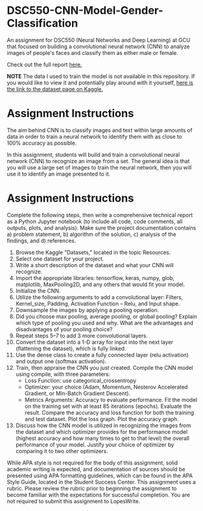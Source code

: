 # DSC550-CNN-Model-Gender-Classification
An assignment for DSC550 (Neural Networks and Deep Learning) at GCU that focused on building a convolutional neural network (CNN) to analyze images of people's faces and classify them as either male or female.

Check out the full report [here.](https://github.com/jhould007/DSC550-CNN-Model/blob/master/CNN%20Model.ipynb)

<b>NOTE</b> The data I used to train the model is not available in this repository. If you would like to view it and potentially play around with it yourself, [here is the link to the dataset page on Kaggle.](https://www.kaggle.com/datasets/humairmunir/gender-recognizer)

# Assignment Instructions
The aim behind CNN is to classify images and text within large amounts of data in order to train a neural network to identify them with as close to 100% accuracy as possible. 

In this assignment, students will build and train a convolutional neural network (CNN) to recognize an image from a set. The general idea is that you will use a large set of images to train the neural network, then you will use it to identify an image presented to it.

# Assignment Instructions
Complete the following steps, then write a comprehensive technical report as a Python Jupyter notebook (to include all code, code comments, all outputs, plots, and analysis). Make sure the project documentation contains a) problem statement, b) algorithm of the solution, c) analysis of the findings, and d) references.

1. Browse the Kaggle "Datasets," located in the topic Resources.
2. Select one dataset for your project.
3. Write a short description of the dataset and what your CNN will recognize.
4. Import the appropriate libraries: tensorflow, keras, numpy, glob, matplotlib, MaxPooling2D, and any others that would fit your model.
5. Initialize the CNN.
6. Utilize the following arguments to add a convolutional layer: Filters, Kernel_size, Padding, Activation Function – Relu, and Input shape.
7. Downsample the images by applying a pooling operation.
8. Did you choose max pooling, average pooling, or global pooling? Explain which type of pooling you used and why. What are the advantages and disadvantages of your pooling choice?
9. Repeat steps 5–7 to add 3 more convolutional layers.
10. Convert the dataset into a 1-D array for input into the next layer (flattening the dataset), which is fully linked.
11. Use the dense class to create a fully connected layer (relu activation) and output one (softmax activation).
12. Train, then appraise the CNN you just created. Compile the CNN model using compile, with three parameters:
    - Loss Function: use categorical_crossentropy
    - Optimizer: your choice (Adam, Momentum, Nesterov Accelerated Gradient, or Min-Batch Gradient Descent).
    - Metrics Arguments: Accuracy to evaluate performance. Fit the model on the training set with at least 85 iterations (epochs). Evaluate the result. Compare the accuracy and loss function for both the training and test dataset. Plot the loss graph. Plot the accuracy graph.
13. Discuss how the CNN model is utilized in recognizing the images from the dataset and which optimizer provides for the performance model (highest accuracy and how many times to get to that level) the overall performance of your model. Justify your choice of optimizer by comparing it to two other optimizers.

While APA style is not required for the body of this assignment, solid academic writing is expected, and documentation of sources should be presented using APA formatting guidelines, which can be found in the APA Style Guide, located in the Student Success Center.
This assignment uses a rubric. Please review the rubric prior to beginning the assignment to become familiar with the expectations for successful completion.
You are not required to submit this assignment to LopesWrite.

